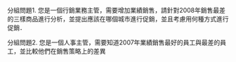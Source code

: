 分組問題1. 您是一個行銷業務主管，需要增加業績銷售，請針對2008年銷售最差的三樣商品進行分析，並提出應該在哪個城市進行促銷，並且考慮用何種方式進行促銷．

分組問題2. 您是一個人事主管，需要知道2007年業績銷售最好的員工與最差的員工，並比較他們在銷售策略上的差異
